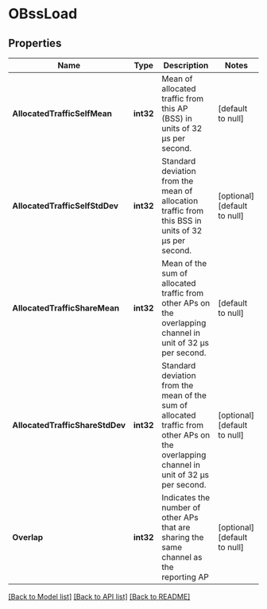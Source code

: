 # OBssLoad

## Properties
Name | Type | Description | Notes
------------ | ------------- | ------------- | -------------
**AllocatedTrafficSelfMean** | **int32** | Mean of allocated traffic from this AP (BSS) in units of 32 µs per second. | [default to null]
**AllocatedTrafficSelfStdDev** | **int32** | Standard deviation from the mean of allocation traffic from this BSS in units of 32 µs per second. | [optional] [default to null]
**AllocatedTrafficShareMean** | **int32** | Mean of the sum of allocated traffic from other APs on the overlapping channel in unit of 32 µs per second. | [default to null]
**AllocatedTrafficShareStdDev** | **int32** | Standard deviation from the mean of the sum of allocated traffic from other APs on the overlapping channel in unit of 32 µs per second. | [optional] [default to null]
**Overlap** | **int32** | Indicates the number of other APs that are sharing the same channel as the reporting AP | [optional] [default to null]

[[Back to Model list]](../README.md#documentation-for-models) [[Back to API list]](../README.md#documentation-for-api-endpoints) [[Back to README]](../README.md)


